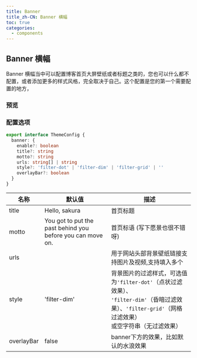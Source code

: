 ```yaml
---
title: Banner
title_zh-CN: Banner 横幅
toc: true
categories:
  - components
---
```


## Banner 横幅

Banner 横幅当中可以配置博客首页大屏壁纸或者标题之类的，您也可以什么都不配置，或者添加更多的样式风格，完全取决于自己。这个配置是您的第一个需要配置的地方，

### 预览

<SakuraBannerPG />

### 配置选项

```ts
export interface ThemeConfig {
  banner: {
    enable?: boolean
    title?: string
    motto?: string
    urls: string[] | string
    style?: 'filter-dot' | 'filter-dim' | 'filter-grid' | ''
    overlayBar?: boolean
  }
}
```

| 名称 | 默认值 | 描述 |
| ---- | ---- | ---- |
| title  | Hello, sakura | 首页标题 |
| motto  | You got to put the past behind you before you can move on. | 首页标语 (写下愿景也很不错呀) |
| urls | | 用于网站头部背景壁纸链接支持图片及视频,支持填入多个 |
| style | 'filter-dim' | 背景图片的过滤样式，可选值为`'filter-dot'`（点状过滤效果）、<br class="<md:hidden" />`'filter-dim'`（昏暗过滤效果）、`'filter-grid'`（网格过滤效果）<br class="<md:hidden" /> 或空字符串（无过滤效果） |
| overlayBar | false | banner下方的效果，比如默认的水浪效果 |
